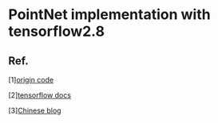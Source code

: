# PointNet implementation with tensorflow2.8

## Ref.

[1][origin code](https://github.com/charlesq34/pointnet)

[2][tensorflow docs](https://www.tensorflow.org/api_docs)

[3][Chinese blog](https://blog.csdn.net/weixin_43199584/article/details/104950696?ops_request_misc=%257B%2522request%255Fid%2522%253A%2522164512286316780269847185%2522%252C%2522scm%2522%253A%252220140713.130102334..%2522%257D&request_id=164512286316780269847185&biz_id=0&utm_medium=distribute.pc_search_result.none-task-blog-2~all~top_ulrmf~default-7-104950696.pc_search_insert_ulrmf&utm_term=pointnet&spm=1018.2226.3001.4187)
